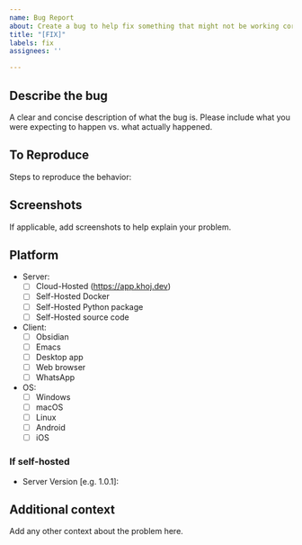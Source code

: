 ```yaml
---
name: Bug Report
about: Create a bug to help fix something that might not be working correctly
title: "[FIX]"
labels: fix
assignees: ''

---
```


## Describe the bug
A clear and concise description of what the bug is. Please include what you were expecting to happen vs. what actually happened.

## To Reproduce
Steps to reproduce the behavior:

## Screenshots
If applicable, add screenshots to help explain your problem.

## Platform
- Server:
    - [ ] Cloud-Hosted (https://app.khoj.dev)
    - [ ] Self-Hosted Docker
    - [ ] Self-Hosted Python package
    - [ ] Self-Hosted source code
- Client:
    - [ ] Obsidian
    - [ ] Emacs
    - [ ] Desktop app
    - [ ] Web browser
    - [ ] WhatsApp
- OS:
    - [ ] Windows
    - [ ] macOS
    - [ ] Linux
    - [ ] Android
    - [ ] iOS

### If self-hosted
- Server Version [e.g. 1.0.1]:

## Additional context
Add any other context about the problem here.

